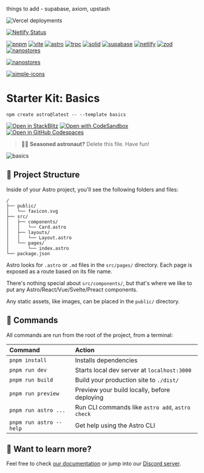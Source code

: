 things to add - supabase, axiom, upstash

![Vercel deployments](https://img.shields.io/github/deployments/tokcide/website/production?label=vercel&logo=vercel&style=for-the-badge)

[![Netlify Status](https://api.netlify.com/api/v1/badges/dc211944-a755-4690-868f-f1549254266a/deploy-status)](https://app.netlify.com/sites/tokcide/deploys)

[![pnpm](https://img.shields.io/badge/pnpm-docs-informational?style=flat-square&logo=pnpm)](https://pnpm.io/pnpm-cli)
[![vite](https://img.shields.io/badge/vite-docs-informational?style=flat-square&logo=vite)](https://vitejs.dev/guide/)
[![astro](https://img.shields.io/badge/astro-docs-informational?style=flat-square&logo=astro)](https://docs.astro.build/en/core-concepts/astro-syntax/)
[![trpc](https://img.shields.io/badge/trpc-docs-informational?style=flat-square&logo=trpc)](https://trpc.io/docs)
[![solid](https://img.shields.io/badge/solid-docs-informational?style=flat-square&logo=solid)](https://www.solidjs.com/docs/latest)
[![supabase](https://img.shields.io/badge/supabase-docs-informational?style=flat-square&logo=supabase)](https://supabase.com/docs)
[![netlify](https://img.shields.io/badge/netlify-docs-informational?style=flat-square&logo=netlify)](https://app.netlify.com/)
[![zod](https://img.shields.io/badge/zod-docs-informational?style=flat-square&logo=zod)](https://zod.dev/)
[![nanostores](https://img.shields.io/badge/nanostores-docs-informational?style=flat-square&logo=nanostores)](https://zod.dev/)

[![nanostores](https://img.shields.io/github/stars/nanostores/nanostores?label=nanostores&logo=github&logoColor=black&style=social)](https://github.com/nanostores/nanostores)

[![simple-icons](https://img.shields.io/github/stars/simple-icons/simple-icons?label=simple-icons&style=for-the-badge)](https://github.com/simple-icons/simple-icons/blob/develop/slugs.md)

# Starter Kit: Basics

```
npm create astro@latest -- --template basics
```

[![Open in StackBlitz](https://developer.stackblitz.com/img/open_in_stackblitz.svg)](https://stackblitz.com/github/withastro/astro/tree/latest/examples/basics)
[![Open with CodeSandbox](https://assets.codesandbox.io/github/button-edit-lime.svg)](https://codesandbox.io/p/sandbox/github/withastro/astro/tree/latest/examples/basics)
[![Open in GitHub Codespaces](https://github.com/codespaces/badge.svg)](https://codespaces.new/withastro/astro?devcontainer_path=.devcontainer/basics/devcontainer.json)

> 🧑‍🚀 **Seasoned astronaut?** Delete this file. Have fun!

![basics](https://user-images.githubusercontent.com/4677417/186188965-73453154-fdec-4d6b-9c34-cb35c248ae5b.png)

## 🚀 Project Structure

Inside of your Astro project, you'll see the following folders and files:

```
/
├── public/
│   └── favicon.svg
├── src/
│   ├── components/
│   │   └── Card.astro
│   ├── layouts/
│   │   └── Layout.astro
│   └── pages/
│       └── index.astro
└── package.json
```

Astro looks for `.astro` or `.md` files in the `src/pages/` directory. Each page is exposed as a route based on its file name.

There's nothing special about `src/components/`, but that's where we like to put any Astro/React/Vue/Svelte/Preact components.

Any static assets, like images, can be placed in the `public/` directory.

## 🧞 Commands

All commands are run from the root of the project, from a terminal:

| Command                 | Action                                           |
| :---------------------- | :----------------------------------------------- |
| `pnpm install`          | Installs dependencies                            |
| `pnpm run dev`          | Starts local dev server at `localhost:3000`      |
| `pnpm run build`        | Build your production site to `./dist/`          |
| `pnpm run preview`      | Preview your build locally, before deploying     |
| `pnpm run astro ...`    | Run CLI commands like `astro add`, `astro check` |
| `pnpm run astro --help` | Get help using the Astro CLI                     |

## 👀 Want to learn more?

Feel free to check [our documentation](https://docs.astro.build) or jump into our [Discord server](https://astro.build/chat).
